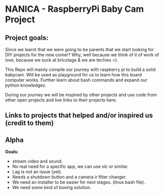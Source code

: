 # NANICA - RaspberryPi Baby Cam Project

## Project goals:
Since we learnt that we were going to be parents that we start looking for DIY projects for the new comer? Why, well because we think of it of work of love, because we suck at bricolage & we are techies =).

This Repo will mainly compile our journey with raspberry pi to build a solid babycam. Will be used as playground for us to learn how this board computer works. Further learn about bash commands and expand our python knowledges. 

During our journey we will be inspired by other projects and use code from other open projects and live links to their projects here.

## Links to projects that helped and/or inspired us (credit to them)

## Alpha
**Goals:** 
- stream video and sound. 
- No real need for a specific app, we can use vlc or similar. 
- Lag is not an issue (yet).
- Needs a shutdown button and a camera ir filter changer.
- We need an installer to be easier for next stages. (linux bash file).
- We need some kind of boxing solution.
